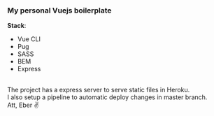 ### My personal Vuejs boilerplate

**Stack**:
<br />
- Vue CLI <br>
- Pug <br>
- SASS <br>
- BEM <br>
- Express <br>
<br>
The project has a express server to serve static files in Heroku. <br>
I also setup a pipeline to automatic deploy changes in master branch.
<br>
Att, Eber ✌
